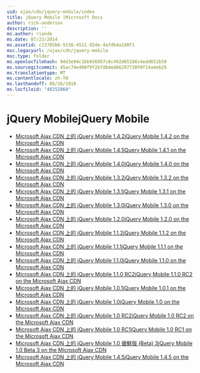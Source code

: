 ```yaml
---
uid: ajax/cdn/jquery-mobile/index
title: jQuery Mobile |Microsoft Docs
author: rick-anderson
description: ''
ms.author: riande
ms.date: 07/23/2014
ms.assetid: c13785b6-5538-4511-92de-4afdb4a1d0f1
msc.legacyurl: /ajax/cdn/jquery-mobile
msc.type: folder
ms.openlocfilehash: 9dd3e94c1bb936897c8c492d65186c4edd652b59
ms.sourcegitcommit: 45ac74e400f9f2b7dbded66297730f6f14a4eb25
ms.translationtype: MT
ms.contentlocale: zh-TW
ms.lasthandoff: 08/16/2018
ms.locfileid: "48252860"
---
```

<a name="jquery-mobile"></a><span data-ttu-id="b5b66-102">jQuery Mobile</span><span class="sxs-lookup"><span data-stu-id="b5b66-102">jQuery Mobile</span></span>
====================
- [<span data-ttu-id="b5b66-103">Microsoft Ajax CDN 上的 jQuery Mobile 1.4.2</span><span class="sxs-lookup"><span data-stu-id="b5b66-103">jQuery Mobile 1.4.2 on the Microsoft Ajax CDN</span></span>](cdnjquerymobile142.md)
- [<span data-ttu-id="b5b66-104">Microsoft Ajax CDN 上的 jQuery Mobile 1.4.1</span><span class="sxs-lookup"><span data-stu-id="b5b66-104">jQuery Mobile 1.4.1 on the Microsoft Ajax CDN</span></span>](cdnjquerymobile141.md)
- [<span data-ttu-id="b5b66-105">Microsoft Ajax CDN 上的 jQuery Mobile 1.4.0</span><span class="sxs-lookup"><span data-stu-id="b5b66-105">jQuery Mobile 1.4.0 on the Microsoft Ajax CDN</span></span>](cdnjquerymobile140.md)
- [<span data-ttu-id="b5b66-106">Microsoft Ajax CDN 上的 jQuery Mobile 1.3.2</span><span class="sxs-lookup"><span data-stu-id="b5b66-106">jQuery Mobile 1.3.2 on the Microsoft Ajax CDN</span></span>](cdnjquerymobile132.md)
- [<span data-ttu-id="b5b66-107">Microsoft Ajax CDN 上的 jQuery Mobile 1.3.1</span><span class="sxs-lookup"><span data-stu-id="b5b66-107">jQuery Mobile 1.3.1 on the Microsoft Ajax CDN</span></span>](cdnjquerymobile131.md)
- [<span data-ttu-id="b5b66-108">Microsoft Ajax CDN 上的 jQuery Mobile 1.3.0</span><span class="sxs-lookup"><span data-stu-id="b5b66-108">jQuery Mobile 1.3.0 on the Microsoft Ajax CDN</span></span>](cdnjquerymobile130.md)
- [<span data-ttu-id="b5b66-109">Microsoft Ajax CDN 上的 jQuery Mobile 1.2.0</span><span class="sxs-lookup"><span data-stu-id="b5b66-109">jQuery Mobile 1.2.0 on the Microsoft Ajax CDN</span></span>](cdnjquerymobile120.md)
- [<span data-ttu-id="b5b66-110">Microsoft Ajax CDN 上的 jQuery Mobile 1.1.2</span><span class="sxs-lookup"><span data-stu-id="b5b66-110">jQuery Mobile 1.1.2 on the Microsoft Ajax CDN</span></span>](cdnjquerymobile112.md)
- [<span data-ttu-id="b5b66-111">Microsoft Ajax CDN 上的 jQuery Mobile 1.1.1</span><span class="sxs-lookup"><span data-stu-id="b5b66-111">jQuery Mobile 1.1.1 on the Microsoft Ajax CDN</span></span>](cdnjquerymobile111.md)
- [<span data-ttu-id="b5b66-112">Microsoft Ajax CDN 上的 jQuery Mobile 1.1.0</span><span class="sxs-lookup"><span data-stu-id="b5b66-112">jQuery Mobile 1.1.0 on the Microsoft Ajax CDN</span></span>](cdnjquerymobile110.md)
- [<span data-ttu-id="b5b66-113">Microsoft Ajax CDN 上的 jQuery Mobile 1.1.0 RC2</span><span class="sxs-lookup"><span data-stu-id="b5b66-113">jQuery Mobile 1.1.0 RC2 on the Microsoft Ajax CDN</span></span>](cdnjquerymobile110rc2.md)
- [<span data-ttu-id="b5b66-114">Microsoft Ajax CDN 上的 jQuery Mobile 1.0.1</span><span class="sxs-lookup"><span data-stu-id="b5b66-114">jQuery Mobile 1.0.1 on the Microsoft Ajax CDN</span></span>](cdnjquerymobile101.md)
- [<span data-ttu-id="b5b66-115">Microsoft Ajax CDN 上的 jQuery Mobile 1.0</span><span class="sxs-lookup"><span data-stu-id="b5b66-115">jQuery Mobile 1.0 on the Microsoft Ajax CDN</span></span>](cdnjquerymobile10.md)
- [<span data-ttu-id="b5b66-116">Microsoft Ajax CDN 上的 jQuery Mobile 1.0 RC2</span><span class="sxs-lookup"><span data-stu-id="b5b66-116">jQuery Mobile 1.0 RC2 on the Microsoft Ajax CDN</span></span>](cdnjquerymobile10rc2.md)
- [<span data-ttu-id="b5b66-117">Microsoft Ajax CDN 上的 jQuery Mobile 1.0 RC1</span><span class="sxs-lookup"><span data-stu-id="b5b66-117">jQuery Mobile 1.0 RC1 on the Microsoft Ajax CDN</span></span>](cdnjquerymobile10rc1.md)
- [<span data-ttu-id="b5b66-118">Microsoft Ajax CDN 上的 jQuery Mobile 1.0 搶鮮版 (Beta) 3</span><span class="sxs-lookup"><span data-stu-id="b5b66-118">jQuery Mobile 1.0 Beta 3 on the Microsoft Ajax CDN</span></span>](cdnjquerymobile10b3.md)
- [<span data-ttu-id="b5b66-119">Microsoft Ajax CDN 上的 jQuery Mobile 1.4.5</span><span class="sxs-lookup"><span data-stu-id="b5b66-119">jQuery Mobile 1.4.5 on the Microsoft Ajax CDN</span></span>](cdnjquerymobile145.md)
